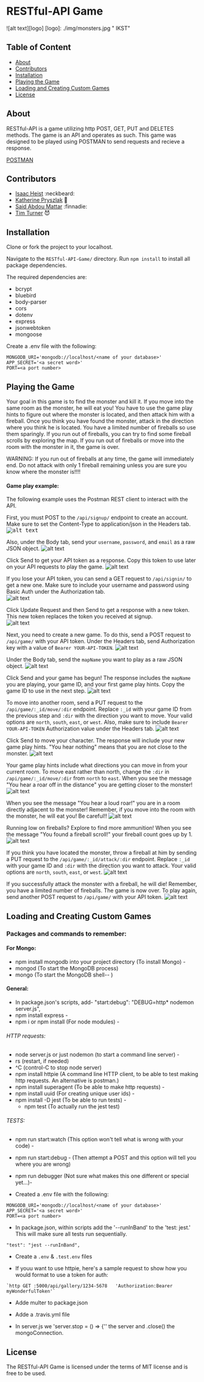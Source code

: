 # RESTful-API Game

![alt text][logo]
[logo]: ./img/monsters.jpg " IKST"
## Table of Content

- [About](#about)
- [Contributors](#contributors)
- [Installation](#installation)
- [Playing the Game](#playing-the-game)
- [Loading and Creating Custom Games](#loading-and-creating-custom-games)
- [License](#license)

## About

RESTful-API is a game utilizing http POST, GET, PUT and DELETES methods.  The game is an API and operates as such.  This game was designed to be played using POSTMAN to send requests and recieve a response.

[POSTMAN](https://www.getpostman.com/)

## Contributors

* [Isaac Heist](https://github.com/esack7) :neckbeard:
* [Katherine Pryszlak](https://github.com/kpryzk) :eyes:
* [Said Abdou Mattar](https://github.com/saidmattar) :finnadie:
* [Tim Turner](https://github.com/ratiphi) :smiling_imp:

## Installation

Clone or fork the project to your localhost.

Navigate to the ```RESTful-API-Game/``` directory.  Run ```npm install``` to install all package dependencies.

The required dependencies are:
- bcrypt
- bluebird
- body-parser
- cors
- dotenv
- express
- jsonwebtoken
- mongoose

Create a .env file with the following:

```
MONGODB_URI='mongodb://localhost/<name of your database>'
APP_SECRET='<a secret word>'
PORT=<a port number>
```

## Playing the Game


Your goal in this game is to find the monster and kill it.  If you move into the same room as the  monster, he will eat you!  You have to use the game play hints to figure out where the monster is located, and then attack him with a fireball.  Once you think you have found the monster, attack in the direction where you think he is located.  You have a limited number of fireballs so use them sparingly.  If you run out of fireballs, you can try to find some fireball scrolls by exploring the map.  If you run out of fireballs or move into the room with the monster in it, the game is over.  

WARNING:  If you run out of fireballs at any time, the game will immediately end.  Do not attack with only 1 fireball remaining unless you are sure you know where the monster is!!!!

#### Game play example:
The following example uses the Postman REST client to interact with the API.

First, you must POST to the `/api/signup/` endpoint to create an account.  Make sure to set the Content-Type to application/json in the Headers tab.
<kbd>![alt text](./img/1-POST-signup-headers.png "POST to /api/signup/")</kbd>

Also, under the Body tab, send your `username`, `password`, and `email` as a raw JSON object.
![alt text](./img/2-POST-signup-body.png "POST to /api/signup/")

Click Send to get your API token as a response.  Copy this token to use later on your API requests to play the game.
![alt text](./img/3-POST-signup-response.png "POST to /api/signup/")

If you lose your API token, you can send a GET request to `/api/signin/` to get a new one.  Make sure to include your username and password using Basic Auth under the Authorization tab.  
![alt text](./img/4-GET-signin-authorization.png "GET to /api/signin/")

Click Update Request and then Send to get a response with a new token.  This new token replaces the token you received at signup.  
![alt text](./img/5-GET-signin-response.png "POST to /api/signin/")

Next, you need to create a new game.  To do this, send a POST request to `/api/game/` with your API token.  Under the Headers tab, send Authorization key with a value of `Bearer YOUR-API-TOKEN`.
![alt text](./img/6-POST-game-headers.png "POST to /api/game/")

Under the Body tab, send the `mapName` you want to play as a raw JSON object.
![alt text](./img/7-POST-game-body.png "POST to /api/game/")

Click Send and your game has begun!  The response includes the `mapName` you are playing, your game ID, and your first game play hints.  Copy the game ID to use in the next step.
![alt text](./img/8-POST-game-response.png "POST to /api/game/")

To move into another room, send a PUT request to the `/api/game/:_id/move/:dir` endpoint.  Replace `:_id` with your game ID from the previous step and `:dir` with the direction you want to move.  Your valid options are `north`, `south`, `east`, or `west`.  Also, make sure to include `Bearer YOUR-API-TOKEN` Authorization value under the Headers tab.
![alt text](./img/9-PUT-move-headers.png "PUT to /api/game/:_id/move/:dir/")

Click Send to move your character.  The response will include your new game play hints.  "You hear nothing" means that you are not close to the monster.
![alt text](./img/10-PUT-move-response.png "PUT to /api/game/:_id/move/:dir/")

Your game play hints include what directions you can move in from your current room.  To move east rather than north, change the `:dir` in `/api/game/:_id/move/:dir` from `north` to `east`.  When you see the message "You hear a roar off in the distance" you are getting closer to the monster!
![alt text](./img/11-PUT-move-response-closer.png "PUT to /api/game/:_id/move/:dir/")

When you see the message "You hear a loud roar!" you are in a room directly adjacent to the monster!  Remember, if you move into the room with the monster, he will eat you!  Be careful!!
![alt text](./img/12-PUT-move-response-really-close.png "PUT to /api/game/:_id/move/:dir/")

Running low on fireballs?  Explore to find more ammunition! When you see the message "You found a fireball scroll!" your fireball count goes up by 1.  
![alt text](./img/13-PUT-move-response-fireball.png "PUT to /api/game/:_id/move/:dir/")

If you think you have located the monster, throw a fireball at him by sending a PUT request to the `/api/game/:_id/attack/:dir` endpoint. Replace `:_id` with your game ID and `:dir` with the direction you want to attack.  Your valid options are `north`, `south`, `east`, or `west`.
![alt text](./img/14-PUT-attack-headers.png "PUT to /api/game/:_id/attack/:dir/")

If you successfully attack the monster with a fireball, he will die!  Remember, you have a limited number of fireballs.  The game is now over.  To play again, send another POST request to `/api/game/` with your API token.
![alt text](./img/15-PUT-attack-response-win.png "PUT to /api/game/:_id/attack/:dir/")


## Loading and Creating Custom Games

### <a name="packages"></a>Packages and commands to remember:

#### For Mongo:
- npm install mongodb into your project directory (To install Mongo) -
- mongod (To start the MongoDB process)
- mongo (To start the MongoDB shell-- )

#### General:
  - In package.json's scripts, add- "start:debug": "DEBUG=http* nodemon server.js",
  - npm install express -
  - npm i or npm install (For node modules) -

###### HTTP requests:
  - node server.js or just nodemon (to start a command line server) -
  - rs (restart, if needed)
  - ^C (control-C to stop node server)
  - npm install httpie (A command line HTTP client, to be able to test making http requests. An alternative is postman.)
  - npm install superagent (To be able to make http requests) -
  - npm install uuid (For creating unique user ids) -
  - npm install -D jest (To be able to run tests) -
    - npm test (To actually run the jest test)

###### TESTS:
  - npm run start:watch (This option won't tell what is wrong with your code) -
  - npm run start:debug - (Then attempt a POST and this option will tell you where you are wrong)
  - npm run debugger (Not sure what makes this one different or special yet...)-


- Created a .env file with the following:

```
MONGODB_URI='mongodb://localhost/<name of your database>'
APP_SECRET='<a secret word>'
PORT=<a port number>
```

- In package.json, within scripts add the '--runInBand' to the 'test: jest.' This will make sure all tests run sequentially.
```
"test": "jest --runInBand",
```
- Create a `.env` & `.test.env` files

 - If youu want to use httpie, here's a sample request to show how you would format to use a token for auth:
 ```
`http GET :5000/api/gallery/1234-5678   'Authorization:Bearer myWonderfulToken'`
```
- Adde multer to package.json
- Adde a .travis.yml file

- In server.js we 'server.stop = () => {'' the server and .close() the mongoConnection.

## License

The RESTful-API Game is licensed under the terms of MIT license and is free to be used.
